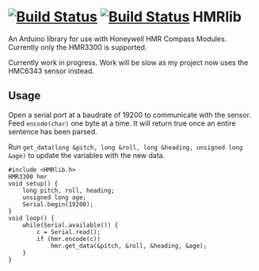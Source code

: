 [![Build Status](https://travis-ci.org/bluespider42/HMRlib.svg?branch=develop)](https://travis-ci.org/bluespider42/HMRlib)
[![Build Status](https://gitlab.com/obic/HMRlib/badges/develop/build.svg)](https://gitlab.com/obic/HMRlib/commits/develop)
HMRlib
======
An Arduino library for use with Honeywell HMR Compass Modules.
Currently only the HMR3300 is supported.

Currently work in progress.
Work will be slow as my project now uses the HMC6343 sensor instead.

Usage
-----
Open a serial port at a baudrate of 19200 to communicate with the sensor.
Feed `encode(char)` one byte at a time.
It will return true once an entire sentence has been parsed.

Run
 `get_data(long &pitch, long &roll, long &heading, unsigned long &age)`
to update the variables with the new data.

```
#include <HMRlib.h>
HMR3300 hmr
void setup() {
    long pitch, roll, heading;
    unsigned long age;
    Serial.begin(19200);
}
void loop() {
    while(Serial.available()) {
        c = Serial.read();
        if (hmr.encode(c))
            hmr.get_data(&pitch, &roll, &heading, &age);
    }
}
```
